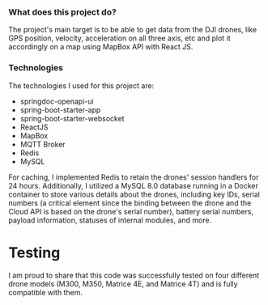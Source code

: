 ### What does this project do? 

The project's main target is to be able to get data from the DJI drones, like GPS position, velocity, acceleration on all three axis, etc and plot it accordingly on a map using MapBox API with React JS.

### Technologies 

The technologies I used for this project are:

* springdoc-openapi-ui
* spring-boot-starter-app
* spring-boot-starter-websocket
* ReactJS
* MapBox
* MQTT Broker
* Redis
* MySQL

For caching, I implemented Redis to retain the drones' session handlers for 24 hours. Additionally, I utilized a MySQL 8.0 database running in a Docker container to store various details about the drones, including key IDs, serial numbers (a critical element since the binding between the drone and the Cloud API is based on the drone's serial number), battery serial numbers, payload information, statuses of internal modules, and more.

# Testing

I am proud to share that this code was successfully tested on four different drone models (M300, M350, Matrice 4E, and Matrice 4T) and is fully compatible with them.
